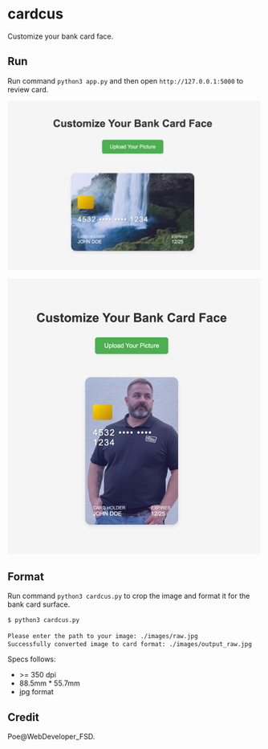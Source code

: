 # cardcus

Customize your bank card face.


## Run

Run command `python3 app.py` and then open `http://127.0.0.1:5000` to review card.

![](https://github.com/i0Ek3/cardcus/blob/main/images/horizon.jpg)

![](https://github.com/i0Ek3/cardcus/blob/main/images/vertical.jpg)




## Format

Run command `python3 cardcus.py` to crop the image and format it for the bank card surface.

```Shell
$ python3 cardcus.py

Please enter the path to your image: ./images/raw.jpg
Successfully converted image to card format: ./images/output_raw.jpg
```

Specs follows:
- \>= 350 dpi
- 88.5mm \* 55.7mm
- jpg format


## Credit

Poe@WebDeveloper_FSD.

